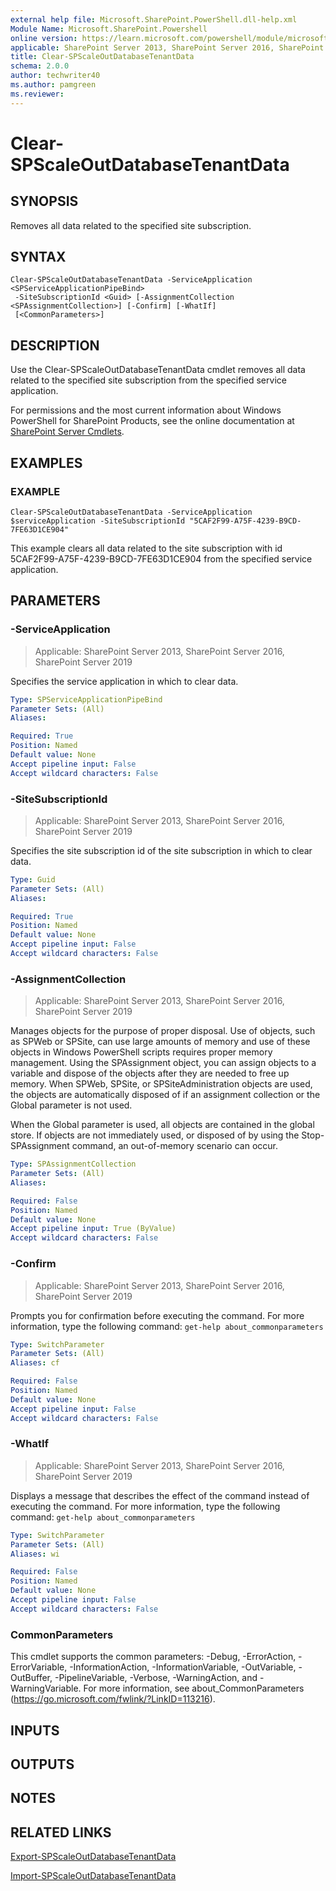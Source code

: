 ```yaml
---
external help file: Microsoft.SharePoint.PowerShell.dll-help.xml
Module Name: Microsoft.SharePoint.Powershell
online version: https://learn.microsoft.com/powershell/module/microsoft.sharepoint.powershell/clear-spscaleoutdatabasetenantdata
applicable: SharePoint Server 2013, SharePoint Server 2016, SharePoint Server 2019
title: Clear-SPScaleOutDatabaseTenantData
schema: 2.0.0
author: techwriter40
ms.author: pamgreen
ms.reviewer:
---
```


# Clear-SPScaleOutDatabaseTenantData

## SYNOPSIS

Removes all data related to the specified site subscription.


## SYNTAX

```
Clear-SPScaleOutDatabaseTenantData -ServiceApplication <SPServiceApplicationPipeBind>
 -SiteSubscriptionId <Guid> [-AssignmentCollection <SPAssignmentCollection>] [-Confirm] [-WhatIf]
 [<CommonParameters>]
```

## DESCRIPTION
Use the Clear-SPScaleOutDatabaseTenantData cmdlet removes all data related to the specified site subscription from the specified service application.

For permissions and the most current information about Windows PowerShell for SharePoint Products, see the online documentation at [SharePoint Server Cmdlets](https://learn.microsoft.com/powershell/sharepoint/sharepoint-server/sharepoint-server-cmdlets).

## EXAMPLES

### EXAMPLE
```
Clear-SPScaleOutDatabaseTenantData -ServiceApplication $serviceApplication -SiteSubscriptionId "5CAF2F99-A75F-4239-B9CD-7FE63D1CE904"
```

This example clears all data related to the site subscription with id 5CAF2F99-A75F-4239-B9CD-7FE63D1CE904 from the specified service application.

## PARAMETERS

### -ServiceApplication

> Applicable: SharePoint Server 2013, SharePoint Server 2016, SharePoint Server 2019

Specifies the service application in which to clear data.

```yaml
Type: SPServiceApplicationPipeBind
Parameter Sets: (All)
Aliases:

Required: True
Position: Named
Default value: None
Accept pipeline input: False
Accept wildcard characters: False
```

### -SiteSubscriptionId

> Applicable: SharePoint Server 2013, SharePoint Server 2016, SharePoint Server 2019

Specifies the site subscription id of the site subscription in which to clear data.

```yaml
Type: Guid
Parameter Sets: (All)
Aliases:

Required: True
Position: Named
Default value: None
Accept pipeline input: False
Accept wildcard characters: False
```

### -AssignmentCollection

> Applicable: SharePoint Server 2013, SharePoint Server 2016, SharePoint Server 2019

Manages objects for the purpose of proper disposal.
Use of objects, such as SPWeb or SPSite, can use large amounts of memory and use of these objects in Windows PowerShell scripts requires proper memory management.
Using the SPAssignment object, you can assign objects to a variable and dispose of the objects after they are needed to free up memory.
When SPWeb, SPSite, or SPSiteAdministration objects are used, the objects are automatically disposed of if an assignment collection or the Global parameter is not used.

When the Global parameter is used, all objects are contained in the global store.
If objects are not immediately used, or disposed of by using the Stop-SPAssignment command, an out-of-memory scenario can occur.

```yaml
Type: SPAssignmentCollection
Parameter Sets: (All)
Aliases:

Required: False
Position: Named
Default value: None
Accept pipeline input: True (ByValue)
Accept wildcard characters: False
```

### -Confirm

> Applicable: SharePoint Server 2013, SharePoint Server 2016, SharePoint Server 2019

Prompts you for confirmation before executing the command.
For more information, type the following command: `get-help about_commonparameters`

```yaml
Type: SwitchParameter
Parameter Sets: (All)
Aliases: cf

Required: False
Position: Named
Default value: None
Accept pipeline input: False
Accept wildcard characters: False
```

### -WhatIf

> Applicable: SharePoint Server 2013, SharePoint Server 2016, SharePoint Server 2019

Displays a message that describes the effect of the command instead of executing the command.
For more information, type the following command: `get-help about_commonparameters`

```yaml
Type: SwitchParameter
Parameter Sets: (All)
Aliases: wi

Required: False
Position: Named
Default value: None
Accept pipeline input: False
Accept wildcard characters: False
```

### CommonParameters
This cmdlet supports the common parameters: -Debug, -ErrorAction, -ErrorVariable, -InformationAction, -InformationVariable, -OutVariable, -OutBuffer, -PipelineVariable, -Verbose, -WarningAction, and -WarningVariable. For more information, see about_CommonParameters (https://go.microsoft.com/fwlink/?LinkID=113216).

## INPUTS

## OUTPUTS

## NOTES

## RELATED LINKS

[Export-SPScaleOutDatabaseTenantData](Export-SPScaleOutDatabaseTenantData.md)

[Import-SPScaleOutDatabaseTenantData](Import-SPScaleOutDatabaseTenantData.md)
